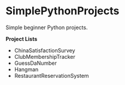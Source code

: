 # SimplePythonProjects
Simple beginner Python projects.

**Project Lists**
- ChinaSatisfactionSurvey
- ClubMembershipTracker
- GuessDaNumber
- Hangman
- RestaurantReservationSystem